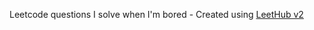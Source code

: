 Leetcode questions I solve when I'm bored - Created using [LeetHub v2](https://github.com/arunbhardwaj/LeetHub-2.0)
